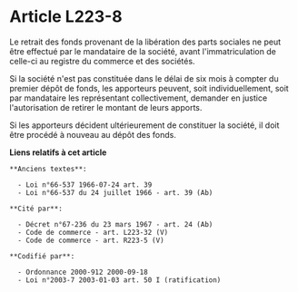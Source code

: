 # Article L223-8

Le retrait des fonds provenant de la libération des parts sociales ne peut être effectué par le mandataire de la société,
avant l'immatriculation de celle-ci au registre du commerce et des sociétés.

Si la société n'est pas constituée dans le délai de six mois à compter du premier dépôt de fonds, les apporteurs peuvent,
soit individuellement, soit par mandataire les représentant collectivement, demander en justice l'autorisation de retirer le
montant de leurs apports.

Si les apporteurs décident ultérieurement de constituer la société, il doit être procédé à nouveau au dépôt des fonds.

**Liens relatifs à cet article**

	**Anciens textes**:

	  - Loi n°66-537 1966-07-24 art. 39
	  - Loi n°66-537 du 24 juillet 1966 - art. 39 (Ab)

	**Cité par**:

	  - Décret n°67-236 du 23 mars 1967 - art. 24 (Ab)
	  - Code de commerce - art. L223-32 (V)
	  - Code de commerce - art. R223-5 (V)

	**Codifié par**:

	  - Ordonnance 2000-912 2000-09-18
	  - Loi n°2003-7 2003-01-03 art. 50 I (ratification)
